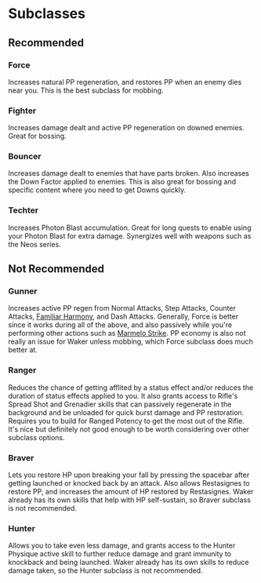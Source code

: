 # Subclasses

## Recommended

### Force
Increases natural PP regeneration, and restores PP when an enemy dies near you.
This is the best subclass for mobbing.

### Fighter
Increases damage dealt and active PP regeneration on downed enemies.
Great for bossing.

### Bouncer
Increases damage dealt to enemies that have parts broken.
Also increases the Down Factor applied to enemies.
This is also great for bossing and specific content where you need to get Downs quickly.

### Techter
Increases Photon Blast accumulation.
Great for long quests to enable using your Photon Blast for extra damage.
Synergizes well with weapons such as the Neos series.

## Not Recommended

### Gunner
Increases active PP regen from Normal Attacks, Step Attacks, Counter Attacks, [Familiar Harmony](#familiar-harmony), and Dash Attacks. Generally, Force is better since it works during all of the above, and also passively while you're performing other actions such as [Marmelo Strike](#marmelo-strike).
PP economy is also not really an issue for Waker unless mobbing, which Force subclass does much better at.

### Ranger
Reduces the chance of getting afflited by a status effect and/or reduces the duration of status effects applied to you.
It also grants access to Rifle's Spread Shot and Grenadier skills that can passively regenerate in the background and be unloaded for quick burst damage and PP restoration.
Requires you to build for Ranged Potency to get the most out of the Rifle.
It's nice but definitely not good enough to be worth considering over other subclass options.

### Braver
Lets you restore HP upon breaking your fall by pressing the spacebar after getting launched or knocked back by an attack.
Also allows Restasignes to restore PP, and increases the amount of HP restored by Restasignes.
Waker already has its own skills that help with HP self-sustain, so Braver subclass is not recommended.

### Hunter
Allows you to take even less damage, and grants access to the Hunter Physique active skill to further reduce damage and grant immunity to knockback and being launched.
Waker already has its own skills to reduce damage taken, so the Hunter subclass is not recommended.

